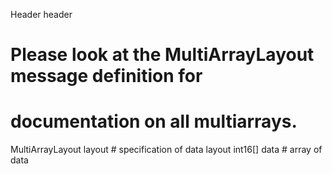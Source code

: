Header header

# Please look at the MultiArrayLayout message definition for
# documentation on all multiarrays.

MultiArrayLayout  layout        # specification of data layout
int16[]           data          # array of data
